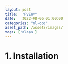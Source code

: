 ```yaml
---
layout: post
title:  "PyEnv"
date:   2022-08-06 01:00:00
categories: "ml-ops"
asset_path: /assets/images/
tags: ['mlops']
---
```


# 1. Installation 

